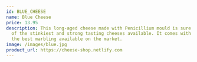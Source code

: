 ```yaml
---
id: BLUE_CHEESE
name: Blue Cheese
price: 13.95
description: This long-aged cheese made with Penicillium mould is sure to be one
  of the stinkiest and strong tasting cheeses available. It comes with one of
  the best marbling available on the market.
image: /images/blue.jpg
product_url: https://cheese-shop.netlify.com
---
```

